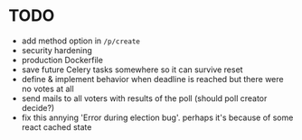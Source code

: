 # TODO

- add method option in `/p/create`
- security hardening
- production Dockerfile
- save future Celery tasks somewhere so it can survive reset
- define & implement behavior when deadline is reached but there were no votes at all
- send mails to all voters with results of the poll (should poll creator decide?)
- fix this annying 'Error during election bug'. perhaps it's because of some react cached state
